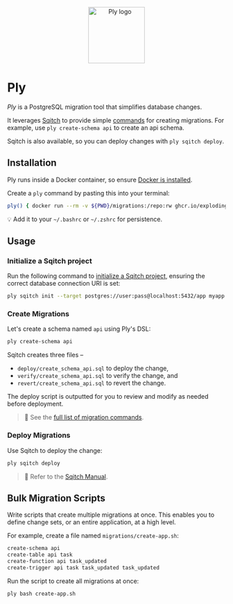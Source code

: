 <p align="center">
  <img alt="Ply logo" height="130" src="https://github.com/explodinglabs/ply/blob/main/logo.png?raw=true" />
</p>

# Ply

_Ply_ is a PostgreSQL migration tool that simplifies database changes.

It leverages [Sqitch](https://sqitch.org/) to provide simple
[commands](/COMMANDS.md) for creating migrations. For example, use `ply create-schema api` to create an api schema.

Sqitch is also available, so you can deploy changes with `ply sqitch deploy`.

## Installation

Ply runs inside a Docker container, so ensure [Docker is
installed](https://docs.docker.com/get-docker/).

Create a `ply` command by pasting this into your terminal:

```sh
ply() { docker run --rm -v ${PWD}/migrations:/repo:rw ghcr.io/explodinglabs/ply" bash -c '"$@"' -- "$@" }
```

💡 Add it to your `~/.bashrc` or `~/.zshrc` for persistence.

## Usage

### Initialize a Sqitch project

Run the following command to [initialize a Sqitch
project](https://sqitch.org/docs/manual/sqitch-init/), ensuring the correct
database connection URI is set:

```sh
ply sqitch init --target postgres://user:pass@localhost:5432/app myapp
```

### Create Migrations

Let's create a schema named `api` using Ply's DSL:

```sh
ply create-schema api
```

Sqitch creates three files –

- `deploy/create_schema_api.sql` to deploy the change,
- `verify/create_schema_api.sql` to verify the change, and
- `revert/create_schema_api.sql` to revert the change.

The deploy script is outputted for you to review and modify as needed before
deployment.

> 📖 See the [full list of migration commands](/COMMANDS.md).

### Deploy Migrations

Use Sqitch to deploy the change:

```sh
ply sqitch deploy
```

> 📖 Refer to the [Sqitch Manual](https://sqitch.org/docs/manual/).

## Bulk Migration Scripts

Write scripts that create multiple migrations at once. This enables you to
define change sets, or an entire application, at a high level.

For example, create a file named `migrations/create-app.sh`:

```sh
create-schema api
create-table api task
create-function api task_updated
create-trigger api task task_updated task_updated
```

Run the script to create all migrations at once:

```sh
ply bash create-app.sh
```
